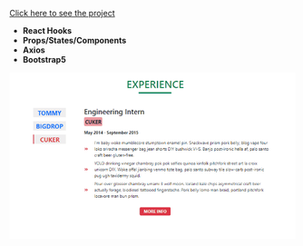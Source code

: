 [Click here to see the project](https://tabs-project-with-react.vercel.app/)
<br>
- __React Hooks__ <br>
- __Props/States/Components__<br>
- __Axios__ <br>
- __Bootstrap5__<br>

<div align="center"><img src="https://github.com/MehmetCakir1/tabsProjectWithReact/blob/master/tabsProject.gif"</div>
